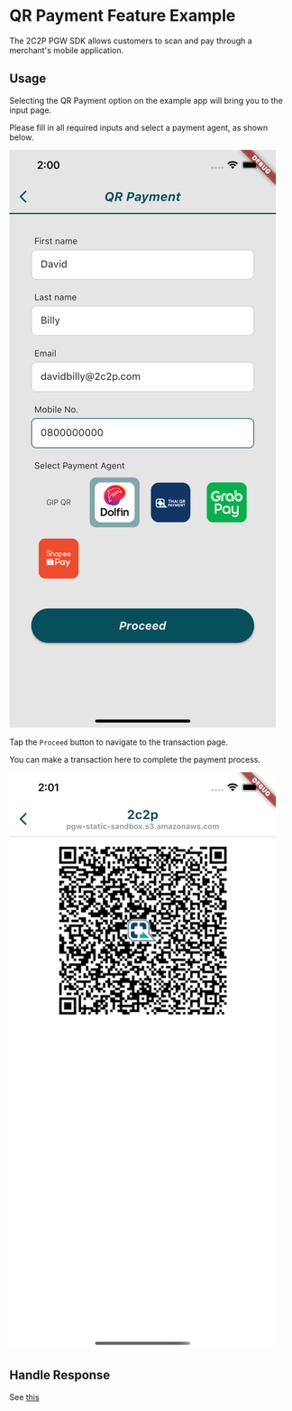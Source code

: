 # QR Payment Feature Example

The 2C2P PGW SDK allows customers to scan and pay through a merchant's mobile application.

## Usage

Selecting the QR Payment option on the example app will bring you to the input page.

Please fill in all required inputs and select a payment agent, as shown below.

![img](assets/readme/img_qrpayment1.png)

Tap the `Proceed` button to navigate to the transaction page.

You can make a transaction here to complete the payment process.

![img](assets/readme/img_qrpayment2.png)

## Handle Response

See [this](HANDLE_RESPONSE.md)

